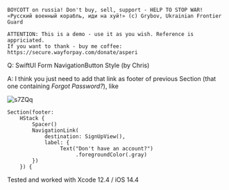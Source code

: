 ```
BOYCOTT on russia! Don't buy, sell, support - HELP TO STOP WAR!
«Русский военный корабль, иди на хуй!» (c) Grybov, Ukrainian Frontier Guard

ATTENTION: This is a demo - use it as you wish. Reference is appriciated.
If you want to thank - buy me coffee: https://secure.wayforpay.com/donate/asperi
```

Q: SwiftUI Form NavigationButton Style (by Chris)

A: I think you just need to add that link as footer of previous Section (that one containing *Forgot Password?*), like

![s7ZQq](https://user-images.githubusercontent.com/62171579/176404864-9366ee5d-62f4-4811-99ea-e93a1608833b.png)

    Section(footer:
		HStack {
			Spacer()
			NavigationLink(
				destination: SignUpView(),
				label: {
					 Text("Don't have an account?")
						  .foregroundColor(.gray)
			})
		}) {

Tested and worked with Xcode 12.4 / iOS 14.4
